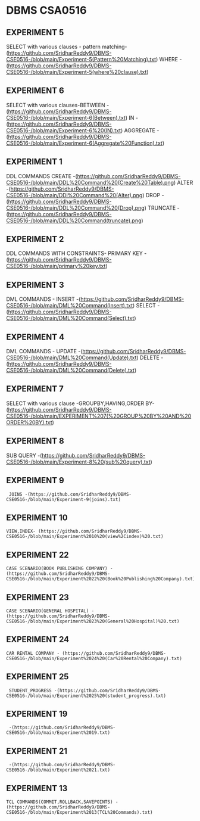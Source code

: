 # DBMS CSA0516
## EXPERIMENT 5
 SELECT with various clauses - pattern matching-(https://github.com/SridharReddy9/DBMS-CSE0516-/blob/main/Experiment-5(Pattern%20Matching).txt)
                               WHERE - (https://github.com/SridharReddy9/DBMS-CSE0516-/blob/main/Experiment-5(where%20clause).txt)
## EXPERIMENT 6
  SELECT with various clauses-BETWEEN -(https://github.com/SridharReddy9/DBMS-CSE0516-/blob/main/Experiment-6(Between).txt)
                              IN - (https://github.com/SridharReddy9/DBMS-CSE0516-/blob/main/Experiment-6%20(IN).txt)
                              AGGREGATE - (https://github.com/SridharReddy9/DBMS-CSE0516-/blob/main/Experiment-6(Aggregate%20Function).txt)
## EXPERIMENT 1
   DDL COMMANDS
                           CREATE -(https://github.com/SridharReddy9/DBMS-CSE0516-/blob/main/DDL%20Command%20(Create%20Table).png)
                           ALTER -(https://github.com/SridharReddy9/DBMS-CSE0516-/blob/main/DDl%20Command%20(Alter).png)
                           DROP -(https://github.com/SridharReddy9/DBMS-CSE0516-/blob/main/DDL%20Command%20(Drop).png)
                           TRUNCATE -(https://github.com/SridharReddy9/DBMS-CSE0516-/blob/main/DDL%20Command(truncate).png)
## EXPERIMENT 2
   DDL COMMANDS WITH CONSTRAINTS- PRIMARY KEY -(https://github.com/SridharReddy9/DBMS-CSE0516-/blob/main/primary%20key.txt)
## EXPERIMENT 3
   DML COMMANDS - INSERT -(https://github.com/SridharReddy9/DBMS-CSE0516-/blob/main/DML%20Command(Insert).txt)
                  SELECT -(https://github.com/SridharReddy9/DBMS-CSE0516-/blob/main/DML%20Command(Select).txt)
## EXPERIMENT 4
   DML COMMANDS - UPDATE -(https://github.com/SridharReddy9/DBMS-CSE0516-/blob/main/DML%20Command(Update).txt)
                  DELETE -(https://github.com/SridharReddy9/DBMS-CSE0516-/blob/main/DML%20Command(Delete).txt)
## EXPERIMENT 7
   SELECT with various clause -GROUPBY,HAVING,ORDER BY- (https://github.com/SridharReddy9/DBMS-CSE0516-/blob/main/EXPERIMENT%207(%20GROUP%20BY%20AND%20ORDER%20BY).txt)
## EXPERIMENT 8
   SUB QUERY -(https://github.com/SridharReddy9/DBMS-CSE0516-/blob/main/Experiment-8%20(sub%20query).txt)
## EXPERIMENT 9
     JOINS -(https://github.com/SridharReddy9/DBMS-CSE0516-/blob/main/Experiment-9(joins).txt)
## EXPERIMENT 10
    VIEW,INDEX- (https://github.com/SridharReddy9/DBMS-CSE0516-/blob/main/Experiment%2010%20(view%2Cindex)%20.txt)
## EXPERIMENT 22
    CASE SCENARIO(BOOK PUBLISHING COMPANY) - (https://github.com/SridharReddy9/DBMS-CSE0516-/blob/main/Experiment%2022%20(Book%20Publishing%20Company).txt)
## EXPERIMENT 23
    CASE SCENARIO(GENERAL HOSPITAL) -(https://github.com/SridharReddy9/DBMS-CSE0516-/blob/main/Experiment%2023%20(General%20Hospital)%20.txt)
## EXPERIMENT 24
    CAR RENTAL COMPANY - (https://github.com/SridharReddy9/DBMS-CSE0516-/blob/main/Experiment%2024%20(Car%20Rental%20Company).txt)
## EXPERIMENT 25 
     STUDENT_PROGRESS -(https://github.com/SridharReddy9/DBMS-CSE0516-/blob/main/Experiment%2025%20(student_progress).txt)
## EXPERIMENT 19
     -(https://github.com/SridharReddy9/DBMS-CSE0516-/blob/main/Experiment%2019.txt)
## EXPERIMENT 21
     -(https://github.com/SridharReddy9/DBMS-CSE0516-/blob/main/Experiment%2021.txt)
## EXPERIMENT 13
    TCL COMMANDS(COMMIT,ROLLBACK,SAVEPOINTS) -(https://github.com/SridharReddy9/DBMS-CSE0516-/blob/main/Experiment%2013(TCL%20Commands).txt)
